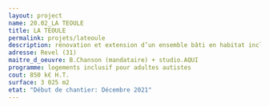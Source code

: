 ```yaml
---
layout: project
name: 20.02_LA TEOULE
title: LA TEOULE
permalink: projets/lateoule
description: rénovation et extension d’un ensemble bâti en habitat inclusif et tiers-lieu
adresse: Revel (31)
maitre_d_oeuvre: B.Chanson (mandataire) + studio.AQUI
programme: logements inclusif pour adultes autistes
cout: 850 k€ H.T.
surface: 3 025 m2
etat: "Début de chantier: Décembre 2021"
---
```

